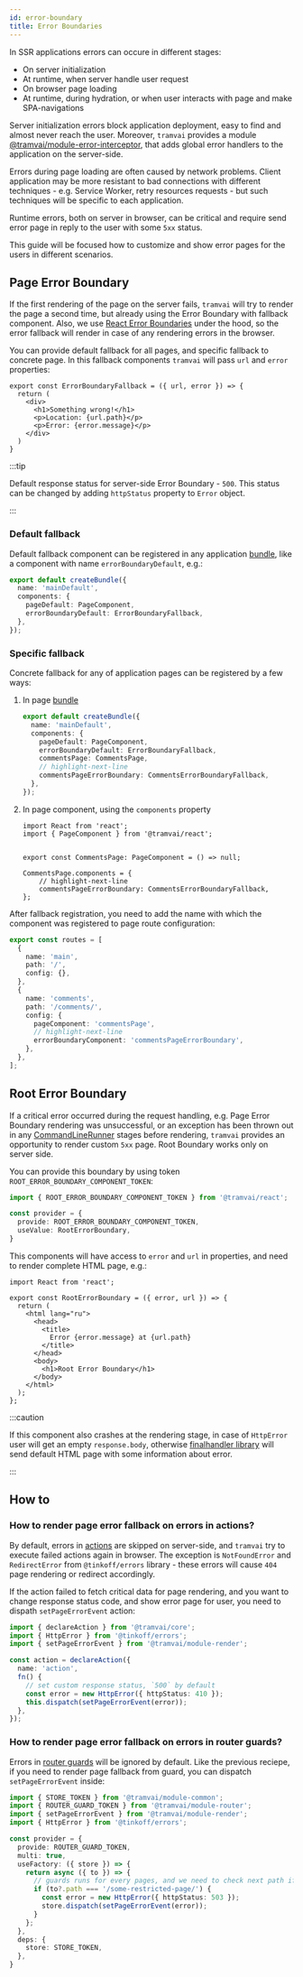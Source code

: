 ```yaml
---
id: error-boundary
title: Error Boundaries
---
```


In SSR applications errors can occure in different stages:

- On server initialization
- At runtime, when server handle user request
- On browser page loading
- At runtime, during hydration, or when user interacts with page and make SPA-navigations

Server initialization errors block application deployment, easy to find and almost never reach the user.
Moreover, `tramvai` provides a module [@tramvai/module-error-interceptor](references/modules/error-interceptor.md), that adds global error handlers to the application on the server-side.

Errors during page loading are often caused by network problems.
Client application may be more resistant to bad connections with different techniques - e.g. Service Worker, retry resources requests - but such techniques will be specific to each application.

Runtime errors, both on server in browser, can be critical and require send error page in reply to the user with some `5xx` status.

This guide will be focused how to customize and show error pages for the users in different scenarios.

## Page Error Boundary

If the first rendering of the page on the server fails, `tramvai` will try to render the page a second time, but already using the Error Boundary with fallback component.
Also, we use [React Error Boundaries](https://reactjs.org/docs/error-boundaries.html) under the hood, so the error fallback will render in case of any rendering errors in the browser.

You can provide default fallback for all pages, and specific fallback to concrete page.
In this fallback components `tramvai` will pass `url` and `error` properties:

```tsx title="components/ErrorBoundaryFallback"
export const ErrorBoundaryFallback = ({ url, error }) => {
  return (
    <div>
      <h1>Something wrong!</h1>
      <p>Location: {url.path}</p>
      <p>Error: {error.message}</p>
    </div>
  )
}
```

:::tip

Default response status for server-side Error Boundary - `500`.
This status can be changed by adding `httpStatus` property to `Error` object.

:::

### Default fallback

<!-- @TODO: default fallback for file-system routing! -->

Default fallback component can be registered in any application [bundle](concepts/bundle.md), like a component with name `errorBoundaryDefault`, e.g.:

```ts title="bundles/mainDefault.ts"
export default createBundle({
  name: 'mainDefault',
  components: {
    pageDefault: PageComponent,
    errorBoundaryDefault: ErrorBoundaryFallback,
  },
});
```

### Specific fallback

<!-- @TODO: specific fallback for file-system routing! -->

Concrete fallback for any of application pages can be registered by a few ways:

1. In page [bundle](concepts/bundle.md)

    ```ts title="bundles/mainDefault.ts"
    export default createBundle({
      name: 'mainDefault',
      components: {
        pageDefault: PageComponent,
        errorBoundaryDefault: ErrorBoundaryFallback,
        commentsPage: CommentsPage,
        // highlight-next-line
        commentsPageErrorBoundary: CommentsErrorBoundaryFallback,
      },
    });
    ```

1. In page component, using the `components` property

    ```tsx title="pages/comments.tsx"
    import React from 'react';
    import { PageComponent } from '@tramvai/react';


    export const CommentsPage: PageComponent = () => null;

    CommentsPage.components = {
        // highlight-next-line
        commentsPageErrorBoundary: CommentsErrorBoundaryFallback,
    };
    ```

After fallback registration, you need to add the name with which the component was registered to page route configuration:

```ts title="routes.ts"
export const routes = [
  {
    name: 'main',
    path: '/',
    config: {},
  },
  {
    name: 'comments',
    path: '/comments/',
    config: {
      pageComponent: 'commentsPage',
      // highlight-next-line
      errorBoundaryComponent: 'commentsPageErrorBoundary',
    },
  },
];
```

## Root Error Boundary

If a critical error occurred during the request handling, e.g. Page Error Boundary rendering was unsuccessful, or an exception has been thrown out in any [CommandLineRunner](concepts/command-line-runner.md) stages before rendering, `tramvai` provides an opportunity to render custom `5xx` page. Root Boundary works only on server side.

You can provide this boundary by using token `ROOT_ERROR_BOUNDARY_COMPONENT_TOKEN`:

```ts
import { ROOT_ERROR_BOUNDARY_COMPONENT_TOKEN } from '@tramvai/react';

const provider = {
  provide: ROOT_ERROR_BOUNDARY_COMPONENT_TOKEN,
  useValue: RootErrorBoundary,
}
```

This components will have access to `error` and `url` in properties, and need to render complete HTML page, e.g.:

```tsx title="components/RootErrorBoundary.tsx"
import React from 'react';

export const RootErrorBoundary = ({ error, url }) => {
  return (
    <html lang="ru">
      <head>
        <title>
          Error {error.message} at {url.path}
        </title>
      </head>
      <body>
        <h1>Root Error Boundary</h1>
      </body>
    </html>
  );
};
```

:::caution

If this component also crashes at the rendering stage, in case of `HttpError` user will get an empty `response.body`, otherwise [finalhandler library](https://github.com/pillarjs/finalhandler) will send default HTML page with some information about error.

:::

## How to

### How to render page error fallback on errors in actions?

By default, errors in [actions](concepts/action.md) are skipped on server-side, and `tramvai` try to execute failed actions again in browser.
The exception is `NotFoundError` and `RedirectError` from `@tinkoff/errors` library - these errors will cause `404` page rendering or redirect accordingly.

If the action failed to fetch critical data for page rendering, and you want to change response status code, and show error page for user, you need to dispath `setPageErrorEvent` action:

```ts
import { declareAction } from '@tramvai/core';
import { HttpError } from '@tinkoff/errors';
import { setPageErrorEvent } from '@tramvai/module-render';

const action = declareAction({
  name: 'action',
  fn() {
    // set custom response status, `500` by default
    const error = new HttpError({ httpStatus: 410 });
    this.dispatch(setPageErrorEvent(error));
  },
});
```

### How to render page error fallback on errors in router guards?

Errors in [router guards](references/libs/router.md#router-guards) will be ignored by default.
Like the previous reciepe, if you need to render page fallback from guard, you can dispatch `setPageErrorEvent` inside:

```ts
import { STORE_TOKEN } from '@tramvai/module-common';
import { ROUTER_GUARD_TOKEN } from '@tramvai/module-router';
import { setPageErrorEvent } from '@tramvai/module-render';
import { HttpError } from '@tinkoff/errors';

const provider = {
  provide: ROUTER_GUARD_TOKEN,
  multi: true,
  useFactory: ({ store }) => {
    return async ({ to }) => {
      // guards runs for every pages, and we need to check next path if want to show error only on specific routes
      if (to?.path === '/some-restricted-page/') {
        const error = new HttpError({ httpStatus: 503 });
        store.dispatch(setPageErrorEvent(error));
      }
    };
  },
  deps: {
    store: STORE_TOKEN,
  },
}
```
